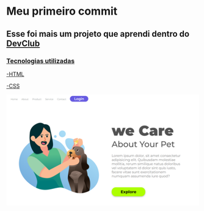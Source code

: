 <h1>Meu primeiro commit</h1>
<h2>Esse foi mais um projeto que aprendi dentro do <a href="https://rodolfomori.com.br/devclub">DevClub</h2>
<h3>Tecnologias utilizadas</h3>
<p>-HTML</p>
<p>-CSS</p>

  
<img src="https://github.com/cleverson09207/meu-primeiro-commit/blob/main/img/Captura%20de%20tela%202024-04-02%20215205.png?raw=true"/>
